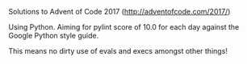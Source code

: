 Solutions to Advent of Code 2017 (http://adventofcode.com/2017/)

Using Python. Aiming for pylint score of 10.0 for each day against the Google Python style guide.

This means no dirty use of evals and execs amongst other things!
